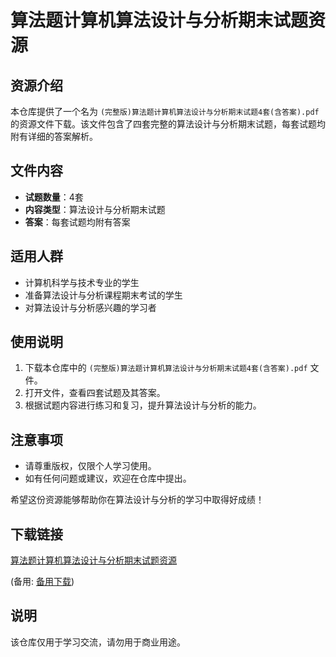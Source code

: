 # 算法题计算机算法设计与分析期末试题资源

## 资源介绍

本仓库提供了一个名为 `(完整版)算法题计算机算法设计与分析期末试题4套(含答案).pdf` 的资源文件下载。该文件包含了四套完整的算法设计与分析期末试题，每套试题均附有详细的答案解析。

## 文件内容

- **试题数量**：4套
- **内容类型**：算法设计与分析期末试题
- **答案**：每套试题均附有答案

## 适用人群

- 计算机科学与技术专业的学生
- 准备算法设计与分析课程期末考试的学生
- 对算法设计与分析感兴趣的学习者

## 使用说明

1. 下载本仓库中的 `(完整版)算法题计算机算法设计与分析期末试题4套(含答案).pdf` 文件。
2. 打开文件，查看四套试题及其答案。
3. 根据试题内容进行练习和复习，提升算法设计与分析的能力。

## 注意事项

- 请尊重版权，仅限个人学习使用。
- 如有任何问题或建议，欢迎在仓库中提出。

希望这份资源能够帮助你在算法设计与分析的学习中取得好成绩！

## 下载链接
[算法题计算机算法设计与分析期末试题资源](https://pan.quark.cn/s/cd0864765368) 

(备用: [备用下载](https://pan.baidu.com/s/1PHp1fEexkElcsIJ0R-GwWA?pwd=1234))

## 说明

该仓库仅用于学习交流，请勿用于商业用途。
